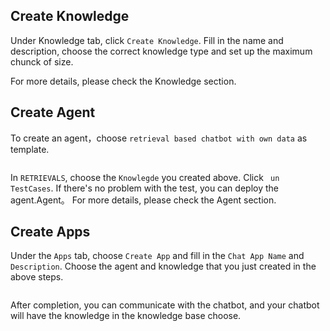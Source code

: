 ## Create Knowledge

Under Knowledge tab, click `Create Knowledge`. Fill in the name and description, choose the correct knowledge type and set up the maximum chunck of size.

For more details, please check the Knowledge section.

## Create Agent

To create an agent，choose `retrieval based chatbot with own data` as template.

<figure><img src=".gitbook/assets/knowledge-chatbot-1.img" alt=""><figcaption></figcaption></figure>

In `RETRIEVALS`, choose the `Knowlegde` you created above.
Click ` un TestCases`. If there's no problem with the test, you can deploy the agent.Agent。
For more details, please check the Agent section.

## Create Apps
Under the `Apps` tab, choose `Create App` and fill in the `Chat App Name` and `Description`. Choose the agent and knowledge that you just created in the above steps.

<figure><img src=".gitbook/assets/knowledge-chatbot-2.img" alt=""><figcaption></figcaption></figure>

After completion, you can communicate with the chatbot, and your chatbot will have the knowledge in the knowledge base choose.